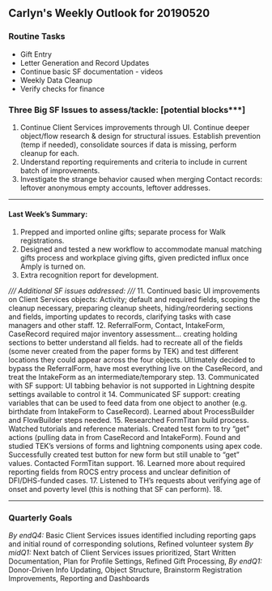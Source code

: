 ## Carlyn's Weekly Outlook for 20190520
### Routine Tasks
* Gift Entry
* Letter Generation and Record Updates
* Continue basic SF documentation - videos
* Weekly Data Cleanup
* Verify checks for finance

### Three Big SF Issues to assess/tackle: [potential blocks***]
1. Continue Client Services improvements through UI.  Continue deeper object/flow research & design for structural issues.  Establish prevention (temp if needed), consolidate sources if data is missing, perform cleanup for each.
2. Understand reporting requirements and criteria to include in current batch of improvements.
3. Investigate the strange behavior caused when merging Contact records: leftover anonymous empty accounts, leftover addresses.

- - - -
#### Last Week’s Summary:
1. Prepped and imported online gifts; separate process for Walk registrations.  
2. Designed and tested a new workflow to accommodate manual matching gifts process and workplace giving gifts, given predicted influx once Amply is turned on.
3. Extra recognition report for development.

*/// Additional SF issues addressed: ///*
11. Continued basic UI improvements on Client Services objects: Activity; default and required fields, scoping the cleanup necessary, preparing cleanup sheets, hiding/reordering sections and fields, importing updates to records, clarifying tasks with case managers and other staff.
12. ReferralForm, Contact, IntakeForm, CaseRecord required major inventory assessment… creating holding sections to better understand all fields.  had to recreate all of the fields (some never created from the paper forms by TEK) and test different locations they could appear across the four objects.  Ultimately decided to bypass the ReferralForm, have most everything live on the CaseRecord, and treat the IntakeForm as an intermediate/temporary step.
13. Communicated with SF support: UI tabbing behavior is not supported in Lightning despite settings available to control it
14. Communicated SF support: creating variables that can be used to feed data from one object to another (e.g. birthdate from IntakeForm to CaseRecord).  Learned about ProcessBuilder and FlowBuilder steps needed.
15. Researched FormTitan build process.  Watched tutorials and reference materials.  Created test form to try “get” actions (pulling data in from CaseRecord and IntakeForm).  Found and studied TEK’s versions of forms and lightning components using apex code.  Successfully created test button for new form but still unable to “get” values.  Contacted FormTitan support.
16. Learned more about required reporting fields from ROCS entry process and unclear definition of DFI/DHS-funded cases.
17. Listened to TH’s requests about verifying age of onset and poverty level (this is nothing that SF can perform).
18. 

- - - -
### Quarterly Goals
*By endQ4:* Basic Client Services issues identified including reporting gaps and initial round of corresponding solutions, Refined volunteer system
*By midQ1:* Next batch of Client Services issues prioritized, Start Written Documentation, Plan for Profile Settings, Refined Gift Processing,
*By endQ1:* Donor-Driven Info Updating, Object Structure, Brainstorm Registration Improvements, Reporting and Dashboards